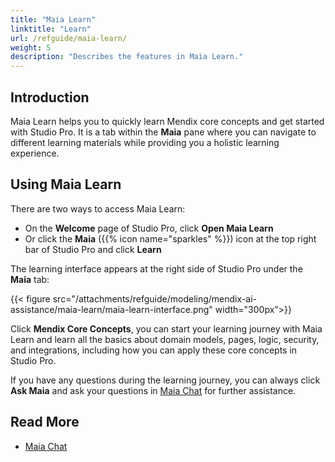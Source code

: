 ```yaml
---
title: "Maia Learn"
linktitle: "Learn"
url: /refguide/maia-learn/
weight: 5
description: "Describes the features in Maia Learn."
---
```


## Introduction 

Maia Learn helps you to quickly learn Mendix core concepts and get started with Studio Pro. It is a tab within the **Maia** pane where you can navigate to different learning materials while providing you a holistic learning experience.

## Using Maia Learn

There are two ways to access Maia Learn: 

* On the **Welcome** page of Studio Pro, click **Open Maia Learn**
* Or click the **Maia** ({{% icon name="sparkles" %}}) icon at the top right bar of Studio Pro and click **Learn**

The learning interface appears at the right side of Studio Pro under the **Maia** tab:

{{< figure src="/attachments/refguide/modeling/mendix-ai-assistance/maia-learn/maia-learn-interface.png" width="300px">}}

Click **Mendix Core Concepts**, you can start your learning journey with Maia Learn and learn all the basics about domain models, pages, logic, security, and integrations, including how you can apply these core concepts in Studio Pro.

If you have any questions during the learning journey, you can always click **Ask Maia** and ask your questions in [Maia Chat](/refguide/maia-chat/) for further assistance. 

## Read More

* [Maia Chat](/refguide/maia-chat/)
